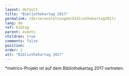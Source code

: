 ```yaml
---
layout: default
title: "Bibliothekartag 2017"
permalink: /de/veranstaltungen/bibliothekartag2017/
lang: de
ref: bibtag
parent: events
children: true
comments: false
position: 
order: 2
alt: "Bibliothekartag 2017"
---
```


\*metrics-Projekt ist auf dem Bibliothekartag 2017 vertreten.
